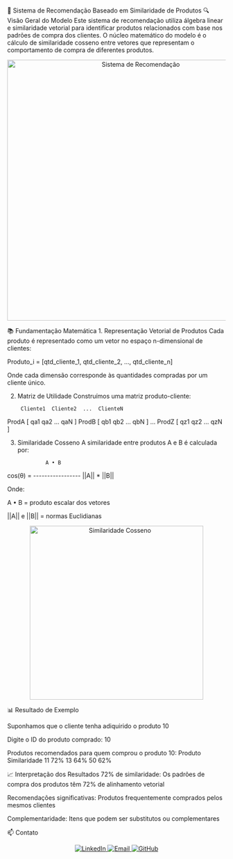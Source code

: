 🚀 Sistema de Recomendação Baseado em Similaridade de Produtos
🔍 Visão Geral do Modelo
Este sistema de recomendação utiliza álgebra linear e similaridade vetorial para identificar produtos relacionados com base nos padrões de compra dos clientes. O núcleo matemático do modelo é o cálculo de similaridade cosseno entre vetores que representam o comportamento de compra de diferentes produtos.

<p align="center"> <img src="https://miro.medium.com/v2/resize:fit:1400/1*G5eDcA1vMpGg2s0gN4tX4g.gif" alt="Sistema de Recomendação" width="600"> </p>
📚 Fundamentação Matemática
1. Representação Vetorial de Produtos
Cada produto é representado como um vetor no espaço n-dimensional de clientes:

Produto_i = [qtd_cliente_1, qtd_cliente_2, ..., qtd_cliente_n]

Onde cada dimensão corresponde às quantidades compradas por um cliente único.

2. Matriz de Utilidade
Construímos uma matriz produto-cliente:

        Cliente1  Cliente2  ...  ClienteN
ProdA   [  qa1      qa2     ...    qaN    ]
ProdB   [  qb1      qb2     ...    qbN    ]
...
ProdZ   [  qz1      qz2     ...    qzN    ]

3. Similaridade Cosseno
A similaridade entre produtos A e B é calculada por:

                A • B
cos(θ) = -----------------
           ||A|| * ||B||

Onde:

A • B = produto escalar dos vetores

||A|| e ||B|| = normas Euclidianas

<p align="center"> <img src="https://www.researchgate.net/profile/Hans-Georg-Stark/publication/301874235/figure/fig1/AS:669956433379332@1536748952244/Illustration-of-the-cosine-similarity-principle.png" alt="Similaridade Cosseno" width="400"> </p>

📊 Resultado de Exemplo

Suponhamos que o cliente tenha adiquirido o produto 10 

Digite o ID do produto comprado: 10

Produtos recomendados para quem comprou o produto 10:
Produto  Similaridade
  11         72%
  13         64%
  50         62%

📈  Interpretação dos Resultados
72% de similaridade: Os padrões de compra dos produtos têm 72% de alinhamento vetorial

Recomendações significativas: Produtos frequentemente comprados pelos mesmos clientes

Complementaridade: Itens que podem ser substitutos ou complementares

📫 Contato
<p align="center"> <a href="https://www.linkedin.com/in/gustavo-barbosa-868976236/"> <img src="https://img.shields.io/badge/LinkedIn-0A66C2?style=for-the-badge&logo=linkedin&logoColor=white" alt="LinkedIn"> </a> <a href="mailto:gustavobarbosa7744@gmail.com"> <img src="https://img.shields.io/badge/Email-D14836?style=for-the-badge&logo=gmail&logoColor=white" alt="Email"> </a> <a href="https://github.com/seu-usuario"> <img src="https://img.shields.io/badge/GitHub-181717?style=for-the-badge&logo=github&logoColor=white" alt="GitHub"> </a> </p>
